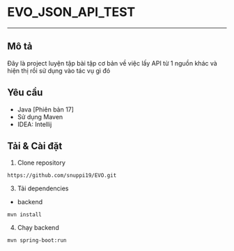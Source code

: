 # EVO_JSON_API_TEST
---
## Mô tả 
Đây là project luyện tập bài tập cơ bản về việc lấy API từ 1 nguồn khác và hiện thị rồi sử dụng vào tác vụ gì đó
## Yêu cầu 
* Java [Phiên bản 17]
* Sử dụng Maven
* IDEA: Intellij
## Tải & Cài đặt 
1. Clone repository
```
https://github.com/snuppi19/EVO.git
```
3. Tải dependencies
 * backend
```
mvn install
```
4. Chạy backend
```
mvn spring-boot:run
```

